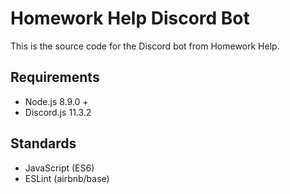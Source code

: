 # Homework Help Discord Bot
This is the source code for the Discord bot from Homework Help.

## Requirements
- Node.js 8.9.0 +
- Discord.js 11.3.2

## Standards
- JavaScript (ES6)
- ESLint (airbnb/base)